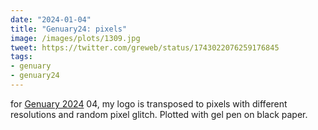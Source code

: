 ```yaml
---
date: "2024-01-04"
title: "Genuary24: pixels"
image: /images/plots/1309.jpg
tweet: https://twitter.com/greweb/status/1743022076259176845
tags:
- genuary
- genuary24
---
```


for [Genuary 2024](https://genuary.art) 04, my logo is transposed to pixels with different resolutions and random pixel glitch. Plotted with gel pen on black paper.